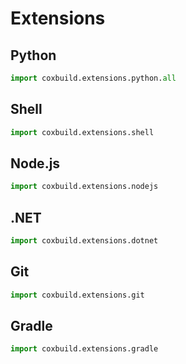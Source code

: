 # Extensions

## Python

```python
import coxbuild.extensions.python.all
```

## Shell

```python
import coxbuild.extensions.shell
```

## Node.js

```python
import coxbuild.extensions.nodejs
```

## .NET

```python
import coxbuild.extensions.dotnet
```

## Git

```python
import coxbuild.extensions.git
```

## Gradle

```python
import coxbuild.extensions.gradle
```